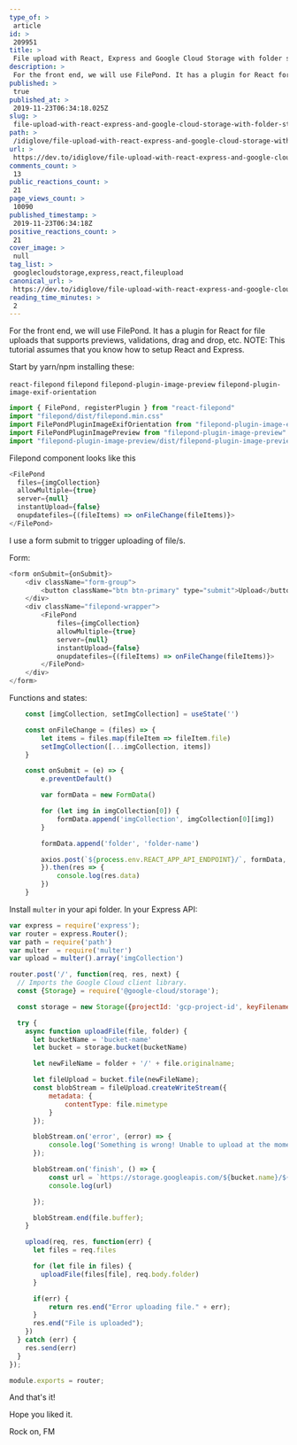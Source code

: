 ```yaml
---
type_of: > 
 article
id: > 
 209951
title: > 
 File upload with React, Express and Google Cloud Storage with folder structure
description: > 
 For the front end, we will use FilePond. It has a plugin for React for file uploads that supports pre...
published: > 
 true
published_at: > 
 2019-11-23T06:34:18.025Z
slug: > 
 file-upload-with-react-express-and-google-cloud-storage-with-folder-structure-2i5j
path: > 
 /idiglove/file-upload-with-react-express-and-google-cloud-storage-with-folder-structure-2i5j
url: > 
 https://dev.to/idiglove/file-upload-with-react-express-and-google-cloud-storage-with-folder-structure-2i5j
comments_count: > 
 13
public_reactions_count: > 
 21
page_views_count: > 
 10090
published_timestamp: > 
 2019-11-23T06:34:18Z
positive_reactions_count: > 
 21
cover_image: > 
 null
tag_list: > 
 googlecloudstorage,express,react,fileupload
canonical_url: > 
 https://dev.to/idiglove/file-upload-with-react-express-and-google-cloud-storage-with-folder-structure-2i5j
reading_time_minutes: > 
 2
---
```

For the front end, we will use FilePond. It has a plugin for React for file uploads that supports previews, validations, drag and drop, etc.
NOTE: This tutorial assumes that you know how to setup React and Express.


Start by yarn/npm installing these:

`react-filepond`
`filepond`
`filepond-plugin-image-preview`
`filepond-plugin-image-exif-orientation`

```javascript
import { FilePond, registerPlugin } from "react-filepond"
import "filepond/dist/filepond.min.css"
import FilePondPluginImageExifOrientation from "filepond-plugin-image-exif-orientation"
import FilePondPluginImagePreview from "filepond-plugin-image-preview"
import "filepond-plugin-image-preview/dist/filepond-plugin-image-preview.css"
```

Filepond component looks like this

```javascript
<FilePond 
  files={imgCollection}
  allowMultiple={true}
  server={null}
  instantUpload={false}
  onupdatefiles={(fileItems) => onFileChange(fileItems)}>
</FilePond>
```

I use a form submit to trigger uploading of file/s.

Form:

```javascript
<form onSubmit={onSubmit}>
    <div className="form-group">
        <button className="btn btn-primary" type="submit">Upload</button>
    </div>
    <div className="filepond-wrapper">
        <FilePond 
            files={imgCollection}
            allowMultiple={true}
            server={null}
            instantUpload={false}
            onupdatefiles={(fileItems) => onFileChange(fileItems)}>
        </FilePond>
    </div>
</form>
```

Functions and states:

```javascript
    const [imgCollection, setImgCollection] = useState('')

    const onFileChange = (files) => {
        let items = files.map(fileItem => fileItem.file)
        setImgCollection([...imgCollection, items])
    }

    const onSubmit = (e) => {
        e.preventDefault()

        var formData = new FormData()

        for (let img in imgCollection[0]) {
            formData.append('imgCollection', imgCollection[0][img])
        }

        formData.append('folder', 'folder-name')

        axios.post(`${process.env.REACT_APP_API_ENDPOINT}/`, formData, {
        }).then(res => {
            console.log(res.data)
        })
    }
```

Install `multer` in your api folder.
In your Express API:

```javascript
var express = require('express');
var router = express.Router();
var path = require('path')
var multer  = require('multer')
var upload = multer().array('imgCollection')

router.post('/', function(req, res, next) {
  // Imports the Google Cloud client library.
  const {Storage} = require('@google-cloud/storage');

  const storage = new Storage({projectId: 'gcp-project-id', keyFilename: path.join(__dirname, '../creds.json')});

  try {
    async function uploadFile(file, folder) {
      let bucketName = 'bucket-name'
      let bucket = storage.bucket(bucketName)

      let newFileName = folder + '/' + file.originalname;

      let fileUpload = bucket.file(newFileName);
      const blobStream = fileUpload.createWriteStream({
          metadata: {
              contentType: file.mimetype
          }
      });

      blobStream.on('error', (error) => {
          console.log('Something is wrong! Unable to upload at the moment.' + error);
      });

      blobStream.on('finish', () => {
          const url = `https://storage.googleapis.com/${bucket.name}/${fileUpload.name}`; //image url from firebase server
          console.log(url)

      });

      blobStream.end(file.buffer);
    }

    upload(req, res, function(err) {
      let files = req.files

      for (let file in files) {
        uploadFile(files[file], req.body.folder)
      }

      if(err) {
          return res.end("Error uploading file." + err);
      }
      res.end("File is uploaded");
    })
  } catch (err) {
    res.send(err)
  }
});

module.exports = router;
```

And that's it!

Hope you liked it.

Rock on,
FM